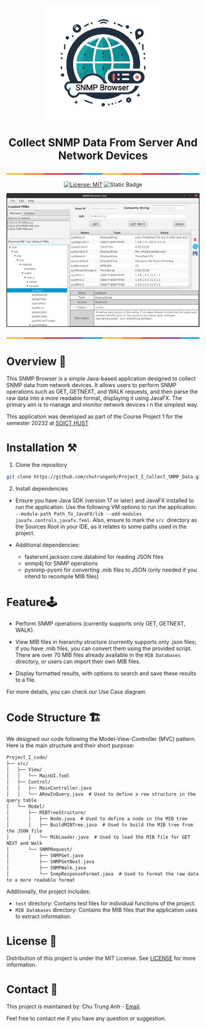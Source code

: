 
<p align="center">
  <img src="Project_I_code/src/Asserts/Icon.png" alt="Not Found Image" width=300>
</p>


<div align="center">

# Collect SNMP Data From Server And Network Devices

</div>

<p><img src="Image/ColorLine.png" alt="Not Found Image">  </p>

<div align="center"> 

[![License: MIT](https://img.shields.io/badge/License-MIT-yellow.svg)](https://opensource.org/licenses/MIT)
![Static Badge](https://img.shields.io/badge/GUI-javaFX-green)

</div>


 
<!-- Screenshot of the app -->
<p align="center">
  <img src="Image/AppDemo.png" alt="Not Found Image" width="600">
</p>


<p><img src="Image/ColorLine.png" alt="Not Found Image"> </p>

# Overview 📝
This SNMP Browser is a simple Java-based application designed to collect SNMP data 
from network devices. It allows users to perform SNMP operations such as 
GET, GETNEXT, and WALK requests, and then parse the raw data into a more readable format, 
displaying it using JavaFX. The primary aim is to manage and monitor network devices i
n the simplest way.

This application was developed as part of the Course Project 1 for the semester 20232 at [SOICT HUST](https://soict.hust.edu.vn/)

# Installation ⚒️
1. Clone the repository
```bash
git clone https://github.com/chutrunganh/Project_I_Collect_SNMP_Data.git
```
2. Install dependencies

- Ensure you have Java SDK (version 17 or later) and JavaFX installed to run the application.
  Use the following VM options to run the 
  application:  ```--module-path Path_To_JavaFX/lib --add-modules javafx.controls,javafx.fxml```.
  Also, ensure to mark the `src `directory as the Sources Root in your IDE, as it relates to some paths used in the project.


- Additional dependencies:
  - fasterxml.jackson.core.databind for reading JSON files
  - snmp4j for SNMP operations
  - pysnmp-pysmi for converting .mib files to JSON (only needed if you intend to recompile MIB files)


 
# Feature🕹️

- Perform SNMP operations (currently supports only GET, GETNEXT, WALK).


- View MIB files in hierarchy structure (currently supports only .json files; if you have .mib 
files, you can convert them using the provided script. There are over 70 MIB files already 
available in the `MIB Databases` directory, or users can import their own MIB files.


- Display formatted results, with options to search and save these results to a file.

For more details, you can check our Use Case diagram.

# Code Structure 🏗️
We designed our code following the Model-View-Controller (MVC) pattern. Here is the 
main structure and their short purpose:
```
Project_I_code/
├── src/
│   ├── View/
│   │   └── MainUI.fxml
│   ├── Control/
│   │   ├── MainController.java
│   │   └── ARowInQuery.java  # Used to define a row structure in the query table
│   └── Model/
│       ├── MIBTreeStructure/
│       │   ├── Node.java  # Used to define a node in the MIB tree
│       │   ├── BuildMIBTree.java  # Used to build the MIB tree from the JSON file
│       │   └── MibLoader.java  # Used to load the MIB file for GET NEXT and Walk
│       └── SNMPRequest/
│           ├── SNMPGet.java
│           ├── SNMPGetNext.java
│           ├── SNMPWalk.java
│           └── SnmpResponseFormat.java  # Used to format the raw data to a more readable format
```

Additionally, the project includes:
 - `test` directory: Contains test files for individual functions of the project.
- `MIB Databases` directory: Contains the MIB files that the application uses to extract information.

# License 📜
Distribution of this project is under the MIT License. 
See [LICENSE](https://github.com/chutrunganh/Project_I_Collect_SNMP_Data?tab=MIT-1-ov-file) for more information.

# Contact 📧
This project is maintained by: Chu Trung Anh - [Email](mailto:chutrunganh04@gmail.com).

Feel free to contact me if you have any question or suggestion.